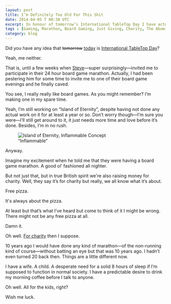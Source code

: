 ```yaml
---
layout: post
title: I’m Definitely Too Old For This Shit
date: 2014-04-05 T 00:30 UTC
excerpt: In honour of tomorrow’s International TableTop Day I have actually planned on doing the most appropriate thing ever. How appropriate!
tags : [Gaming, Marathon, Board Gaming, Just Giving, Charity, The Abominable Weekly Update]
category: blog
---
```

Did you have any idea that <del>tomorrow</del> <ins>today</ins> is [International TableTop Day][ttd]?

Yeah, me neither.

That is, until a few weeks when [Steve][steve]—super surprisingly—invited me to participate in their 24 hour board game marathon. Actually, I had been pestering him for some time to invite me to one of their board game evenings and he finally caved.

You see, I really really like board games. As you might remember? I’m making one in my spare time.

Yeah, I’m still working on “Island of Eternity”, despite having not done any actual work on it for at least a year or so. Don’t worry though—I’m sure you were—I’ll still get around to it, it just needs more time and love before it’s done. Besides, I’m in no rush.

<div>
<figure>
	<img src="../../../../assets/posts/im-definitely-too-old-for-this-shit/island-of-eternity-card-concept.png" alt="Island of Eternity, Inflammable Concept">
	<figcaption>“Inflammable”</figcaption>
</figure>
</div>


Anyway.

Imagine my excitement when he told me that they were having a board game marathon. A good ol’ fashioned all nighter.

But not just that, but in true British spirit we're also raising money for charity. Well, they say it’s for charity but really, we all know what it’s about.

Free pizza.

It's always about the pizza.

At least but that’s what I’ve heard but come to think of it I might be wrong. There might not be any free pizza at all.

Damn it.

Oh well. [For charity][charity] then I suppose.

10 years ago I would have done any kind of marathon—of the non-running kind of course—without batting an eye but that was 10 years ago. I hadn’t even turned 20 back then. Things are a little different now.

I have a wife. A child. A desperate need for a solid 8 hours of sleep if I’m supposed to function in normal society. I have a predictable desire to drink my morning coffee before I talk to anyone.

Oh well. All for the kids, right?

Wish me luck.

[steve]: http://twitter.com/trepanation
[ttd]: http://www.tabletopday.com/
[charity]: https://www.justgiving.com/BigBoardgameSmash